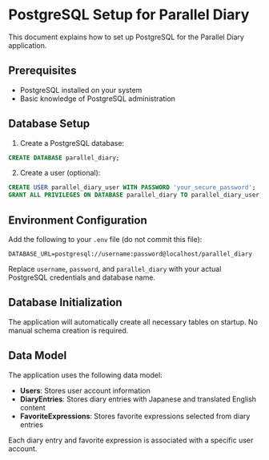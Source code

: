 # PostgreSQL Setup for Parallel Diary

This document explains how to set up PostgreSQL for the Parallel Diary application.

## Prerequisites

- PostgreSQL installed on your system
- Basic knowledge of PostgreSQL administration

## Database Setup

1. Create a PostgreSQL database:

```sql
CREATE DATABASE parallel_diary;
```

2. Create a user (optional):

```sql
CREATE USER parallel_diary_user WITH PASSWORD 'your_secure_password';
GRANT ALL PRIVILEGES ON DATABASE parallel_diary TO parallel_diary_user;
```

## Environment Configuration

Add the following to your `.env` file (do not commit this file):

```
DATABASE_URL=postgresql://username:password@localhost/parallel_diary
```

Replace `username`, `password`, and `parallel_diary` with your actual PostgreSQL credentials and database name.

## Database Initialization

The application will automatically create all necessary tables on startup. No manual schema creation is required.

## Data Model

The application uses the following data model:

- **Users**: Stores user account information
- **DiaryEntries**: Stores diary entries with Japanese and translated English content
- **FavoriteExpressions**: Stores favorite expressions selected from diary entries

Each diary entry and favorite expression is associated with a specific user account.
